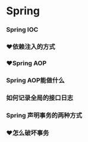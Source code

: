 # Spring
### Spring IOC

### ❤依赖注入的方式

### ❤Spring AOP

### Spring AOP能做什么

### 如何记录全局的接口日志

### Spring 声明事务的两种方式

### ❤怎么破坏事务 

